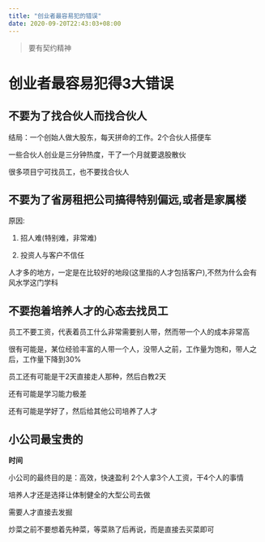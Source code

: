 ```yaml
---
title: "创业者最容易犯的错误"
date: 2020-09-20T22:43:03+08:00
---
```


> 要有契约精神

# 创业者最容易犯得3大错误

## 不要为了找合伙人而找合伙人

结局：一个创始人做大股东，每天拼命的工作。2个合伙人搭便车

一些合伙人创业是三分钟热度，干了一个月就要退股散伙

很多项目宁可找员工，也不要找合伙人

## 不要为了省房租把公司搞得特别偏远,或者是家属楼

原因: 

1. 招人难(特别难，非常难)

2. 投资人与客户不信任

人才多的地方，一定是在比较好的地段(这里指的人才包括客户),不然为什么会有风水学这门学科

## 不要抱着培养人才的心态去找员工

员工不要工资，代表着员工什么非常需要别人带，然而带一个人的成本非常高

很有可能是，某位经验丰富的人带一个人，没带人之前，工作量为饱和，带人之后，工作量下降到30%

员工还有可能是干2天直接走人那种，然后白教2天

还有可能是学习能力极差

还有可能是学好了，然后给其他公司培养了人才

## 小公司最宝贵的

**时间**

小公司的最终目的是：高效，快速盈利
2个人拿3个人工资，干4个人的事情

培养人才还是选择让体制健全的大型公司去做

需要人才直接去发掘

炒菜之前不要想着先种菜，等菜熟了后再说，而是直接去买菜即可
